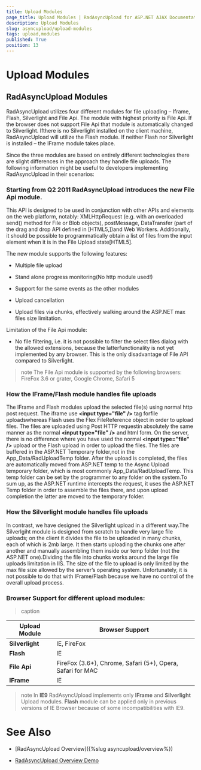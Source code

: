 ```yaml
---
title: Upload Modules
page_title: Upload Modules | RadAsyncUpload for ASP.NET AJAX Documentation
description: Upload Modules
slug: asyncupload/upload-modules
tags: upload,modules
published: True
position: 13
---
```


# Upload Modules

## RadAsyncUpload Modules

RadAsyncUpload utilizes four different modules for file uploading – Iframe, Flash, Silverlight and File Api. The module with highest priority is File Api. If the browser does not support File Api that module is automatically changed to Silverlight. Ifthere is no Silverlight installed on the client machine, RadAsyncUpload will utilize the Flash module. If neither Flash nor Silverlight is installed – the IFrame module takes place.

Since the three modules are based on entirely different technologies there are slight differences in the approach they handle file uploads. The following information might be useful to developers implementing RadAsyncUpload in their scenarios:

### Starting from Q2 2011 RadAsyncUpload introduces the new File Api module.

This API is designed to be used in conjunction with other APIs and elements on the web platform, notably: XMLHttpRequest (e.g. with an overloaded send() method for File or Blob objects), postMessage, DataTransfer (part of the drag and drop API defined in [HTML5,])and Web Workers. Additionally, it should be possible to programmatically obtain a list of files from the input element when it is in the File Upload state[HTML5].

The new module supports the following features:

* Multiple file upload

* Stand alone progress monitoring(No http module used!)

* Support for the same events as the other modules

* Upload cancellation

* Upload files via chunks, effectively walking around the ASP.NET max files size limitation.

Limitation of the File Api module:

* No file filtering, i.e. it is not possible to filter the select files dialog with the allowed extensions, because the latterfunctionality is not yet implemented by any browser. This is the only disadvantage of File API compared to Silverlight.

>note The File Api module is supported by the following browsers: FireFox 3.6 or grater, Google Chrome, Safari 5
>


### How the IFrame/Flash module handles file uploads

The IFrame and Flash modules upload the selected file(s) using normal http post request. The iframe use **\<input type="file" /\>** tag forfile uploadswhereas Flash uses the Flex FileReference object in order to upload files. The files are uploaded using Post HTTP requestin absolutely the same manner as the normal **\<input type="file" /\>** and html form. On the server, there is no difference where you have used the normal **\<input type="file" /\>** upload or the Flash upload in order to upload the files. The files are buffered in the ASP.NET Temporary folder,not in the App_Data/RadUploadTemp folder. After the upload is completed, the files are automatically moved from ASP.NET temp to the Async Upload temporary folder, which is most commonly App_Data/RadUploadTemp. This temp folder can be set by the programmer to any folder on the system.To sum up, as the ASP.NET runtime intercepts the request, it uses the ASP.NET Temp folder in order to assemble the files there, and upon upload completion the latter are moved to the temporary folder.

### How the Silverlight module handles file uploads

In contrast, we have designed the Silverlight upload in a different way.The Silverlgiht module is designed from scratch to handle very large file uploads; on the client it divides the file to be uploaded in many chunks, each of which is 2mb large. It then starts uploading the chunks one after another and manually assembling them inside our temp folder (not the ASP.NET one).Dividing the file into chunks works around the large file uploads limitation in IIS. The size of the file to upload is only limited by the max file size allowed by the server’s operating system. Unfortunately, it is not possible to do that with IFrame/Flash because we have no control of the overall upload process.

### Browser Support for different upload modules:


>caption  

| Upload Module | Browser Support |
| ------ | ------ |
| **Silverlight** |IE, FireFox|
| **Flash** |IE|
| **File Api** |FireFox (3.6+), Chrome, Safari (5+), Opera, Safari for MAC|
| **IFrame** |IE|

>note In **IE9** RadAsyncUpload implements only **IFrame** and **Silverlight** Upload modules. **Flash** module can be applied only in previous versions of IE Browser because of some incompatibilities with IE9.
>


# See Also

 * [RadAsyncUpload Overview]({%slug asyncupload/overview%})

 * [RadAsyncUpload Overview Demo](http://demos.telerik.com/aspnet-ajax/asyncupload/examples/overview/defaultcs.aspx?product=asyncupload)
